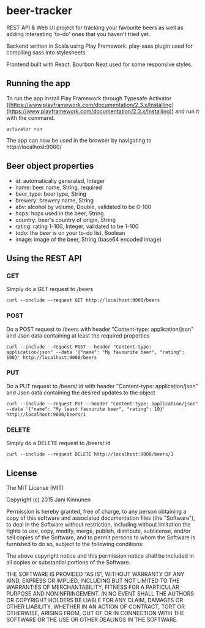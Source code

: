 # beer-tracker

REST API & Web UI project for tracking your favourite beers as well as adding interesting 'to-do' ones that you haven't tried yet.

Backend written in Scala using Play Framework. play-sass plugin used for compiling sass into stylesheets.

Frontend built with React. Bourbon Neat used for some responsive styles.

## Running the app

To run the app install Play Framework through Typesafe Activator ([https://www.playframework.com/documentation/2.3.x/Installing](https://www.playframework.com/documentation/2.3.x/Installing)) and run it with the command.

```
activator run
```

The app can now be used in the browser by navigating to http://localhost:9000/

## Beer object properties

* id: automatically generated, Integer
* name: beer name, String, required
* beer_type: beer type, String
* brewery: brewery name, String
* abv: alcohol by volume, Double, validated to be 0-100
* hops: hops used in the beer, String
* country: beer's country of origin, String
* rating: rating 1-100, Integer, validated to be 1-100
* todo: the beer is on your to-do list, Boolean
* image: image of the beer, String (base64 encoded image)

## Using the REST API

### GET

Simply do a GET request to /beers

```
curl --include --request GET http://localhost:9000/beers
```

### POST

Do a POST request to /beers with header "Content-type: application/json" and Json data containing at least the required properties

```
curl --include --request POST --header "Content-type: application/json" --data '{"name": "My favourite beer", "rating": 100}' http://localhost:9000/beers
```

### PUT

Do a PUT request to /beers/:id with header "Content-type: application/json" and Json data containing the desired updates to the object

```
curl --include --request PUT --header "Content-type: application/json" --data '{"name": "My least favourite beer", "rating": 10}' http://localhost:9000/beers/1
```

### DELETE

Simply do a DELETE request to /beers/:id

```
curl --include --request DELETE http://localhost:9000/beers/1
```

## License

The MIT License (MIT)

Copyright (c) 2015 Jani Kinnunen

Permission is hereby granted, free of charge, to any person obtaining a copy
of this software and associated documentation files (the "Software"), to deal
in the Software without restriction, including without limitation the rights
to use, copy, modify, merge, publish, distribute, sublicense, and/or sell
copies of the Software, and to permit persons to whom the Software is
furnished to do so, subject to the following conditions:

The above copyright notice and this permission notice shall be included in all
copies or substantial portions of the Software.

THE SOFTWARE IS PROVIDED "AS IS", WITHOUT WARRANTY OF ANY KIND, EXPRESS OR
IMPLIED, INCLUDING BUT NOT LIMITED TO THE WARRANTIES OF MERCHANTABILITY,
FITNESS FOR A PARTICULAR PURPOSE AND NONINFRINGEMENT. IN NO EVENT SHALL THE
AUTHORS OR COPYRIGHT HOLDERS BE LIABLE FOR ANY CLAIM, DAMAGES OR OTHER
LIABILITY, WHETHER IN AN ACTION OF CONTRACT, TORT OR OTHERWISE, ARISING FROM,
OUT OF OR IN CONNECTION WITH THE SOFTWARE OR THE USE OR OTHER DEALINGS IN THE
SOFTWARE.
